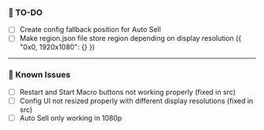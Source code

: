 ### 📝 TO-DO
- [ ] Create config fallback position for Auto Sell
- [ ] Make region.json file store region depending on display resolution ({ "0x0, 1920x1080": {} })

---

### 🚩 Known Issues
- [ ] Restart and Start Macro buttons not working properly (fixed in src)
- [ ] Config UI not resized properly with different display resolutions (fixed in src)
- [ ] Auto Sell only working in 1080p